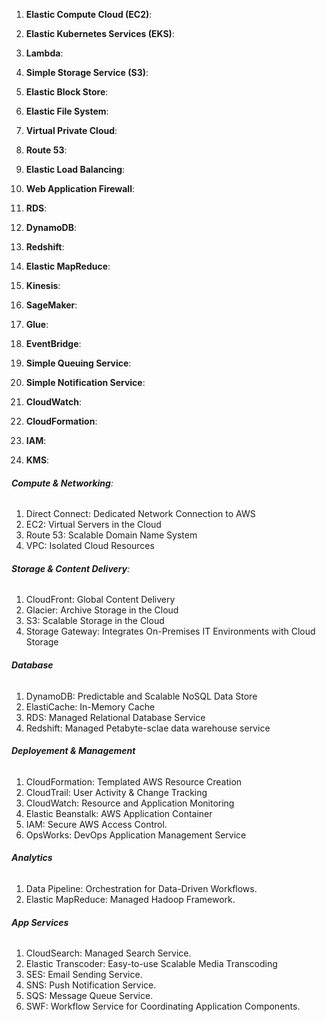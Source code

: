 1. **Elastic Compute Cloud (EC2)**:

2. **Elastic Kubernetes Services (EKS)**:

3. **Lambda**:

4. **Simple Storage Service (S3)**: 

5. **Elastic Block Store**: 

6. **Elastic File System**: 

7. **Virtual Private Cloud**:

8. **Route 53**:

9. **Elastic Load Balancing**:

10. **Web Application Firewall**:

11. **RDS**:

12. **DynamoDB**:

13. **Redshift**:

14. **Elastic MapReduce**:

15. **Kinesis**:

16. **SageMaker**:

17. **Glue**:

18. **EventBridge**:

19. **Simple Queuing Service**:

20. **Simple Notification Service**:

21. **CloudWatch**:

22. **CloudFormation**:

23. **IAM**:

24. **KMS**:



###### **Compute & Networking**:
1. Direct Connect: Dedicated Network Connection to AWS
2. EC2: Virtual Servers in the Cloud
3. Route 53: Scalable Domain Name System
4. VPC: Isolated Cloud Resources

###### **Storage & Content Delivery**:
1. CloudFront: Global Content Delivery
2. Glacier: Archive Storage in the Cloud
3. S3: Scalable Storage in the Cloud
4. Storage Gateway: Integrates On-Premises IT Environments with Cloud Storage


###### **Database**
1. DynamoDB: Predictable and Scalable NoSQL Data Store
2. ElastiCache: In-Memory Cache
3. RDS: Managed Relational Database Service
4. Redshift: Managed Petabyte-sclae data warehouse service


###### **Deployement & Management**
1. CloudFormation: Templated AWS Resource Creation
2. CloudTrail: User Activity & Change Tracking
3. CloudWatch: Resource and Application Monitoring
4. Elastic Beanstalk: AWS Application Container
5. IAM: Secure AWS Access Control.
6. OpsWorks: DevOps Application Management Service


###### **Analytics**
1. Data Pipeline: Orchestration for Data-Driven Workflows.
2. Elastic MapReduce: Managed Hadoop Framework.


###### **App Services**
1. CloudSearch: Managed Search Service.
2. Elastic Transcoder: Easy-to-use Scalable Media Transcoding
3. SES: Email Sending Service.
4. SNS: Push Notification Service.
5. SQS: Message Queue Service.
6. SWF: Workflow Service for Coordinating Application Components.
   

